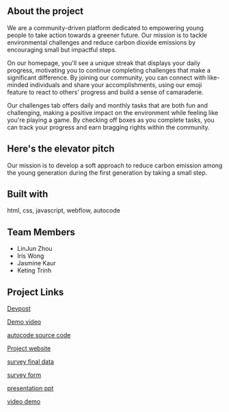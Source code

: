 ## About the project

We are a community-driven platform dedicated to empowering young people to take action towards a greener future. Our mission is to tackle environmental challenges and reduce carbon dioxide emissions by encouraging small but impactful steps.

On our homepage, you'll see a unique streak that displays your daily progress, motivating you to continue completing challenges that make a significant difference. By joining our community, you can connect with like-minded individuals and share your accomplishments, using our emoji feature to react to others' progress and build a sense of camaraderie.

Our challenges tab offers daily and monthly tasks that are both fun and challenging, making a positive impact on the environment while feeling like you're playing a game. By checking off boxes as you complete tasks, you can track your progress and earn bragging rights within the community.

## Here's the elevator pitch
Our mission is to develop a soft approach to reduce carbon emission among the young generation during the first generation by taking a small step. 


## Built with
html, css, javascript, webflow, autocode

## Team Members
- LinJun Zhou
- Iris Wong
- Jasmine Kaur
- Keting Trinh 

## Project Links 
[Devpost](https://devpost.com/submit-to/17505-ellehacks-2023/manage/submissions)

[Demo video](https://youtu.be/MFJUJsoTO7I)

[autocode source code](https://autocode.com/ericericeric/templates/my-new-project/)

[Project website](airweok.webflow.io)

[survey final data](https://docs.google.com/spreadsheets/d/1SdwD9cCPOBcKjrypd75cXy5cy22VRHE_3zvuCApOMPs/edit?usp=sharing)

[survey form](https://forms.gle/w5T6npvpDaJbkzGL7)

[presentation ppt](https://www.canva.com/design/DAFa8RZr3Vo/lXCz2w5iVTdhKL8twFFy-w/view?utm_content=DAFa8RZr3Vo&utm_campaign=designshare&utm_medium=link&utm_source=publishsharelink)

[video demo](https://youtu.be/MFJUJsoTO7I)
